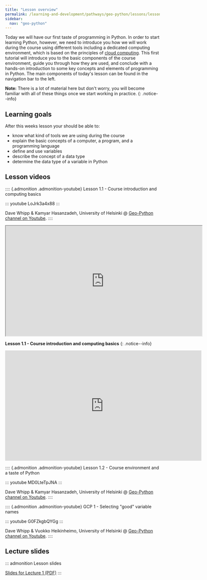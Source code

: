 ```yaml
---
title: "Lesson overview"
permalink: /learning-and-development/pathways/geo-python/lessons/lesson-1/overview/
sidebar:
  nav: "geo-python"
---
```



Today we will have our first taste of programming in Python. In order to
start learning Python, however, we need to introduce you how we will
work during the course using different tools including a dedicated
computing environment, which is based on the principles of [cloud
computing](https://en.wikipedia.org/wiki/Cloud_computing). This first
tutorial will introduce you to the basic components of the course
environment, guide you through how they are used, and conclude with a
hands-on introduction to some key concepts and elements of programming
in Python. The main components of today's lesson can be found in the
navigation bar to the left.

**Note:** There is a lot of material here but don't worry, you will become
familiar with all of these things once we start working in practice.
{: .notice--info}

## Learning goals

After this weeks lesson your should be able to:

-   know what kind of tools we are using during the course
-   explain the basic concepts of a computer, a program, and a
    programming language
-   define and use variables
-   describe the concept of a data type
-   determine the data type of a variable in Python

## Lesson videos

:::: {.admonition .admonition-youtube}
Lesson 1.1 - Course introduction and computing basics

::: youtube
LoJrk3a4x88
:::

Dave Whipp & Kamyar Hasanzadeh, University of Helsinki @ [Geo-Python
channel on
Youtube](https://www.youtube.com/channel/UCQ1_1hZ0A1Vic2zmWE56s2A).
::::


<iframe width="640" height="360" src="https://www.youtube.com/watch?v=LoJrk3a4x88" frameborder="25" allowfullscreen></iframe>


**Lesson 1.1 - Course introduction and computing basics**
{: .notice--info}
<iframe width="640" height="360" src="https://www.youtube.com/watch?v=LoJrk3a4x88" frameborder="0" allowfullscreen></iframe>



:::: {.admonition .admonition-youtube}
Lesson 1.2 - Course environment and a taste of Python

::: youtube
MD0LteTpJNA
:::

Dave Whipp & Kamyar Hasanzadeh, University of Helsinki @ [Geo-Python
channel on
Youtube](https://www.youtube.com/channel/UCQ1_1hZ0A1Vic2zmWE56s2A).
::::

:::: {.admonition .admonition-youtube}
GCP 1 - Selecting \"good\" variable names

::: youtube
G0FZkgbQYGg
:::

Dave Whipp & Vuokko Heikinheimo, University of Helsinki @ [Geo-Python
channel on
Youtube](https://www.youtube.com/channel/UCQ1_1hZ0A1Vic2zmWE56s2A).
::::

## Lecture slides

::: admonition
Lesson slides

[Slides for Lecture 1
(PDF)](../../_static/01-Computers-and-programs.pdf)
:::
